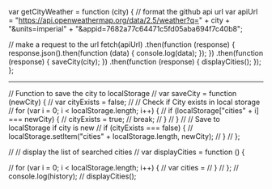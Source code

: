 var getCityWeather = function (city) {
  // format the github api url
  var apiUrl =
    "https://api.openweathermap.org/data/2.5/weather?q=" +
    city +
    "&units=imperial" +
    "&appid=7682a77c64471c5fd05aba694f7c40b8";

  // make a request to the url
  fetch(apiUrl)
    .then(function (response) {
      response.json().then(function (data) {
        console.log(data);
      });
    })
    .then(function (response) {
      saveCity(city);
    })
    .then(function (response) {
      displayCities();
    });
};


**********************************


// Function to save the city to localStorage
// var saveCity = function (newCity) {
//   var cityExists = false;
//   // Check if City exists in local storage
//   for (var i = 0; i < localStorage.length; i++) {
//     if (localStorage["cities" + i] === newCity) {
//       cityExists = true;
//       break;
//     }
//   }
//   // Save to localStorage if city is new
//   if (cityExists === false) {
//     localStorage.setItem("cities" + localStorage.length, newCity);
//   }
// };

// // display the list of searched cities
// var displayCities = function () {

//   for (var i = 0; i < localStorage.length; i++) {
//     var cities = 
//   }
// };
// console.log(history);
// displayCities();
